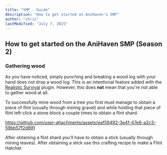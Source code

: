 ```yaml
---
title: "SMP - Guide" 
description: "How to get started on AniHaven's SMP"
author: "chris"
lastModified: "July 7, 2025"
---
```


## How to get started on the AniHaven SMP (Season 2)

### Gathering wood

As you have noticed, simply punching and breaking a wood log with your hand does not drop a wood log. This is an intentional feature added with the [Realistic Survival](https://github.com/ValMobile/RealisticSurvival) plugin. However, this does **not** mean that you're not able to gather wood at all. 

To successfully mine wood from a tree you first must manage to obtain a piece of flint (usually through mining gravel) and while holding that piece of flint left-click a stone block a couple times to obtain a flint shard.

https://github.com/user-attachments/assets/eaf59492-3e4f-47e6-a2c3-59bb57f2d891

After obtaining a flint shard you'll have to obtain a stick (usually through mining leaves). After obtaining a stick use this crafting recipe to make a Flint Hatchet


